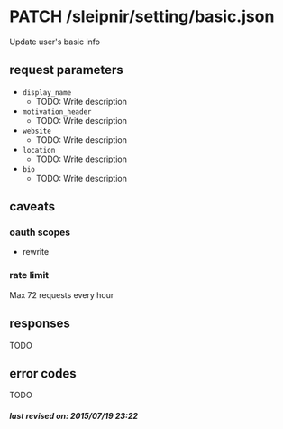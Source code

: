 # PATCH /sleipnir/setting/basic.json

Update user's basic info

## request parameters

- `display_name`
  - TODO: Write description
- `motivation_header`
  - TODO: Write description
- `website`
  - TODO: Write description
- `location`
  - TODO: Write description
- `bio`
  - TODO: Write description

## caveats

### oauth scopes

- rewrite

### rate limit

Max 72 requests every hour

## responses

TODO

## error codes

TODO

##### last revised on: 2015/07/19 23:22
